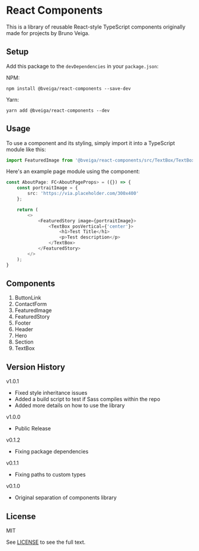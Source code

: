 # React Components
This is a library of reusable React-style TypeScript components originally made for projects by Bruno Veiga.

## Setup
Add this package to the `devDependencies` in your `package.json`:

NPM:
```
npm install @bveiga/react-components --save-dev
```

Yarn:
```
yarn add @bveiga/react-components --dev
```
## Usage
To use a component and its styling, simply import it into a TypeScript module like this:
```ts
import FeaturedImage from '@bveiga/react-components/src/TextBox/TextBox';
```

Here's an example page module using the component:
```ts
const AboutPage: FC<AboutPageProps> = ({}) => {
	const portraitImage = {
		src: 'https://via.placeholder.com/300x400'
	};

	return (
		<>
			<FeaturedStory image={portraitImage}>
				<TextBox posVertical={'center'}>
					<h1>Test Title</h1>
					<p>Test description</p>
				</TextBox>
			</FeaturedStory>
		</>
	);
}
```

## Components
1. ButtonLink
2. ContactForm
3. FeaturedImage
4. FeaturedStory
5. Footer
6. Header
7. Hero
8. Section
9. TextBox

## Version History
v1.0.1
- Fixed style inheritance issues
- Added a build script to test if Sass compiles within the repo
- Added more details on how to use the library

v1.0.0
- Public Release

v0.1.2
- Fixing package dependencies

v0.1.1
- Fixing paths to custom types

v0.1.0
- Original separation of components library

## License
MIT

See [LICENSE](LICENSE.txt) to see the full text.